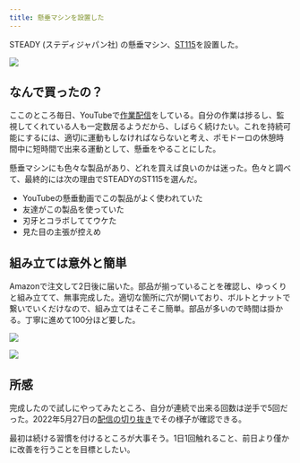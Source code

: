 ```yaml
---
title: 懸垂マシンを設置した
---
```

STEADY (ステディジャパン社) の懸垂マシン、[ST115](https://www.amazon.co.jp/dp/B09K3QQBKH)を設置した。

![](https://lh6.googleusercontent.com/w2DcDOhXHrdI2R9WcZxpVIFTcqBgxmOk48Q7jGACNsdSbYXGEkF2OdgiWp8N3YrZLicRAengjsJNrUMm8Mc9mV_n26P2gWot8rTF4kycnKmxm0dt2VvjUNDdFK9j1wJG2cADCa1d5GLNGKGSjamYclxRZX6ThbLcar7ZNBEVa7l2LgGHvSdeYzujllsk)

なんで買ったの？
--------

ここのところ毎日、YouTubeで[作業配信](https://www.youtube.com/c/r7kamura)をしている。自分の作業は捗るし、監視してくれている人も一定数居るようだから、しばらく続けたい。これを持続可能にするには、適切に運動もしなければならないと考え、ポモドーロの休憩時間中に短時間で出来る運動として、懸垂をやることにした。

懸垂マシンにも色々な製品があり、どれを買えば良いのかは迷った。色々と調べて、最終的には次の理由でSTEADYのST115を選んだ。

*   YouTubeの懸垂動画でこの製品がよく使われていた
*   友達がこの製品を使っていた
*   刃牙とコラボしててウケた
*   見た目の主張が控えめ

組み立ては意外と簡単
----------

Amazonで注文して2日後に届いた。部品が揃っていることを確認し、ゆっくりと組み立てて、無事完成した。適切な箇所に穴が開いており、ボルトとナットで繋いでいくだけなので、組み立てはそこそこ簡単。部品が多いので時間は掛かる。丁寧に進めて100分ほど要した。

![](https://lh5.googleusercontent.com/e2DQnH2sBb26vFiM83yw_Sa2ebwYSD0dJM8izCL8S7we8nv0YuNp_LvrcW5mqmPv60BXtJi8cYQ3s3LO_9M5PW2zqR5nd5_fUSdXkRjPyz_GZfo03i-wlt4ivEbDGUca1fl38QcYjN_fKZLBxS1X8Q-x4VKaiV4o8IlUqcyJzvfeTjnEgfATZ52tepN6)

![](https://lh3.googleusercontent.com/q8sXupOBh0HDaZWjYR7Qf367CmMN8e5yMKJol2T_LIdiU8a957iPBxkttdNJ1E8Wbf6YjDDh_qRx2dolQFtRVgXIbSb2ryEJanP3QhLFLRphGafkn699VqSTd7uDSoQ26pADi7_IOkEOHQiqNeNdMNcq3KnttBg4jvj92EtsqFQcSusxsd_ewdSczlfk)

所感
--

完成したので試しにやってみたところ、自分が連続で出来る回数は逆手で5回だった。2022年5月27日の[配信の切り抜き](https://www.youtube.com/clip/Ugkxy2NXpdlfZF0kT9s-MoCOrbB1wpWEryK9)でその様子が確認できる。

最初は続ける習慣を付けるところが大事そう。1日1回触れること、前日より僅かに改善を行うことを目標としたい。
